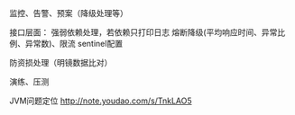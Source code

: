 监控、告警、预案（降级处理等）

接口层面：
强弱依赖处理，若依赖只打印日志
熔断降级(平均响应时间、异常比例、异常数)、限流 sentinel配置

防资损处理（明镜数据比对）

演练、压测


JVM问题定位 http://note.youdao.com/s/TnkLAO5